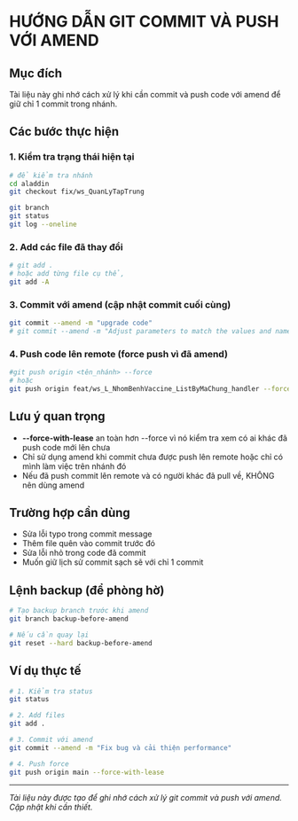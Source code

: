 # HƯỚNG DẪN GIT COMMIT VÀ PUSH VỚI AMEND

## Mục đích
Tài liệu này ghi nhớ cách xử lý khi cần commit và push code với amend để giữ chỉ 1 commit trong nhánh.

## Các bước thực hiện

### 1. Kiểm tra trạng thái hiện tại
```bash
# để kiểm tra nhánh
cd aladdin
git checkout fix/ws_QuanLyTapTrung

git branch
git status
git log --oneline
```



### 2. Add các file đã thay đổi
```bash
# git add .
# hoặc add từng file cụ thể, 
git add -A
```

### 3. Commit với amend (cập nhật commit cuối cùng)
```bash
git commit --amend -m "upgrade code"
# git commit --amend -m "Adjust parameters to match the values and names sent from the Front-end"
```

### 4. Push code lên remote (force push vì đã amend)
```bash
#git push origin <tên_nhánh> --force
# hoặc
git push origin feat/ws_L_NhomBenhVaccine_ListByMaChung_handler --force-with-lease
```

## Lưu ý quan trọng

- **--force-with-lease** an toàn hơn --force vì nó kiểm tra xem có ai khác đã push code mới lên chưa
- Chỉ sử dụng amend khi commit chưa được push lên remote hoặc chỉ có mình làm việc trên nhánh đó
- Nếu đã push commit lên remote và có người khác đã pull về, KHÔNG nên dùng amend

## Trường hợp cần dùng

- Sửa lỗi typo trong commit message
- Thêm file quên vào commit trước đó
- Sửa lỗi nhỏ trong code đã commit
- Muốn giữ lịch sử commit sạch sẽ với chỉ 1 commit

## Lệnh backup (để phòng hờ)

```bash
# Tạo backup branch trước khi amend
git branch backup-before-amend

# Nếu cần quay lại
git reset --hard backup-before-amend
```

## Ví dụ thực tế

```bash
# 1. Kiểm tra status
git status

# 2. Add files
git add .

# 3. Commit với amend
git commit --amend -m "Fix bug và cải thiện performance"

# 4. Push force
git push origin main --force-with-lease
```

---
*Tài liệu này được tạo để ghi nhớ cách xử lý git commit và push với amend. Cập nhật khi cần thiết.*
